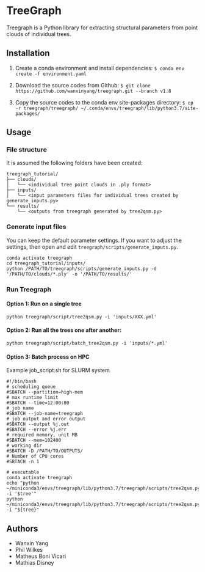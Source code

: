 # TreeGraph

Treegraph is a Python library for extracting structural parameters from point clouds of individual trees.

## Installation

1.  Create a conda environment and install dependencies:
    `$ conda env create -f environment.yaml`

2.  Download the source codes from Github:
    `$ git clone https://github.com/wanxinyang/treegraph.git --branch v1.8`

3.  Copy the source codes to the conda env site-packages directory:
    `$ cp -r treegraph/treegraph/ ~/.conda/envs/treegraph/lib/python3.7/site-packages/`

## Usage

### File structure

It is assumed the following folders have been created:

```
treegraph_tutorial/
├── clouds/
│   └── <individual tree point clouds in .ply format>
├── inputs/
│   └── <input parameters files for individual trees created by generate_inputs.py>
└── results/
    └── <outputs from treegraph generated by tree2qsm.py>

```

### Generate input files

You can keep the default parameter settings. If you want to adjust the settings, then open and edit `treegraph/scripts/generate_inputs.py`.

```
conda activate treegraph
cd treegraph_tutorial/inputs/
python /PATH/TO/treegraph/scripts/generate_inputs.py -d '/PATH/TO/clouds/*.ply' -o '/PATH/TO/results/'

```

### Run Treegraph

#### Option 1: Run on a single tree

`python treegraph/script/tree2qsm.py -i 'inputs/XXX.yml'`

#### Option 2: Run all the trees one after another:

`python treegraph/script/batch_tree2qsm.py -i 'inputs/*.yml'`

#### Option 3: Batch process on HPC

Example job_script.sh for SLURM system

    #!/bin/bash 
    # scheduling queue
    #SBATCH --partition=high-mem
    # max runtime limit
    #SBATCH --time=12:00:00
    # job name
    #SBATCH --job-name=treegraph
    # job output and error output
    #SBATCH --output %j.out 
    #SBATCH --error %j.err
    # required memory, unit MB
    #SBATCH --mem=102400
    # working dir 
    #SBATCH -D /PATH/TO/OUTPUTS/
    # Number of CPU cores
    #SBTACH -n 1

    # executable 
    conda activate treegraph
    echo "python ~/miniconda3/envs/treegraph/lib/python3.7/treegraph/scripts/tree2qsm.py -i '$tree'"
    python ~/miniconda3/envs/treegraph/lib/python3.7/treegraph/scripts/tree2qsm.py -i "${tree}"

## Authors

*   Wanxin Yang
*   Phil Wilkes
*   Matheus Boni Vicari
*   Mathias Disney

